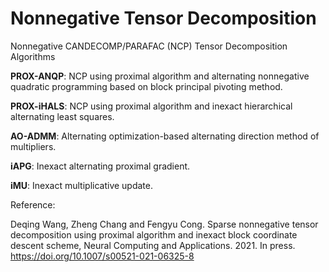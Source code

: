 # Nonnegative Tensor Decomposition
Nonnegative CANDECOMP/PARAFAC (NCP) Tensor Decomposition Algorithms

**PROX-ANQP**: NCP using proximal algorithm and alternating nonnegative quadratic programming based on block principal pivoting method.

**PROX-iHALS**: NCP using proximal algorithm and inexact hierarchical alternating least squares.

**AO-ADMM**: Alternating optimization-based alternating direction method of multipliers.

**iAPG**: Inexact alternating proximal gradient.

**iMU**: Inexact multiplicative update.


Reference:

Deqing Wang, Zheng Chang and Fengyu Cong. Sparse nonnegative tensor decomposition using proximal algorithm and inexact block coordinate descent scheme, Neural Computing and Applications. 2021. In press. https://doi.org/10.1007/s00521-021-06325-8

